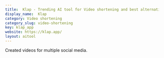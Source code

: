 ```yaml
---
title:  Klap - Trending AI tool for Video shortening and best alternatives
display_name:  Klap
category: Video shortening
category_slug: video-shortening
key: klap_app
website: https://klap.app/
layout: aitool
---
```


Created videos for multiple social media.
